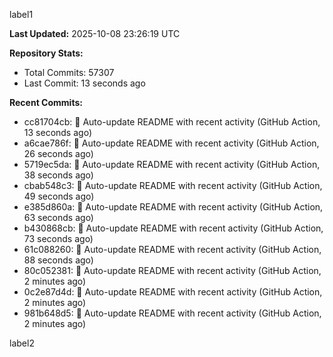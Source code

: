 
label1 
<!-- ACTIVITY_START -->
**Last Updated:** 2025-10-08 23:26:19 UTC

**Repository Stats:**
- Total Commits: 57307
- Last Commit: 13 seconds ago

**Recent Commits:**
- cc81704cb: 🤖 Auto-update README with recent activity (GitHub Action, 13 seconds ago)
- a6cae786f: 🤖 Auto-update README with recent activity (GitHub Action, 26 seconds ago)
- 5719ec5da: 🤖 Auto-update README with recent activity (GitHub Action, 38 seconds ago)
- cbab548c3: 🤖 Auto-update README with recent activity (GitHub Action, 49 seconds ago)
- e385d860a: 🤖 Auto-update README with recent activity (GitHub Action, 63 seconds ago)
- b430868cb: 🤖 Auto-update README with recent activity (GitHub Action, 73 seconds ago)
- 61c088260: 🤖 Auto-update README with recent activity (GitHub Action, 88 seconds ago)
- 80c052381: 🤖 Auto-update README with recent activity (GitHub Action, 2 minutes ago)
- 0c2e87d4d: 🤖 Auto-update README with recent activity (GitHub Action, 2 minutes ago)
- 981b648d5: 🤖 Auto-update README with recent activity (GitHub Action, 2 minutes ago)
<!-- ACTIVITY_END -->

label2
